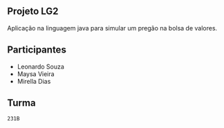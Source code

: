 ## Projeto LG2

Aplicação na linguagem java para simular um pregão na bolsa de valores.

## Participantes

- Leonardo Souza
- Maysa Vieira
- Mirella Dias

## Turma

`231B`
